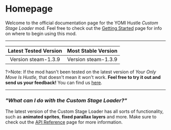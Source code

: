 # Homepage

Welcome to the official documentation page for the YOMI Hustle *Custom Stage Loader* mod.
Feel free to check out the [Getting Started](beginners.md) page for info on where to begin using this mod.

----

| Latest Tested Version | Most Stable Version |
| :------------------------: | :-----------------------: |
| Version steam-1.3.9   | Version steam-1.3.9  |

?>Note: If the mod hasn't been tested on the latest version of _Your Only Move Is Hustle,_ 
that doesn't mean it won't work. **Feel free to try it out and send us your feedback!** 
You can find us [here](https://discord.gg/keTcqpUQVG).

----

### *"What can I do with the Custom Stage Loader?"*

The latest version of the Custom Stage Loader has all sorts of functionality, such as **animated sprites**, **fixed parallax layers** and more.
Make sure to check out the [API Reference](API/api-reference.md) page for more information.
